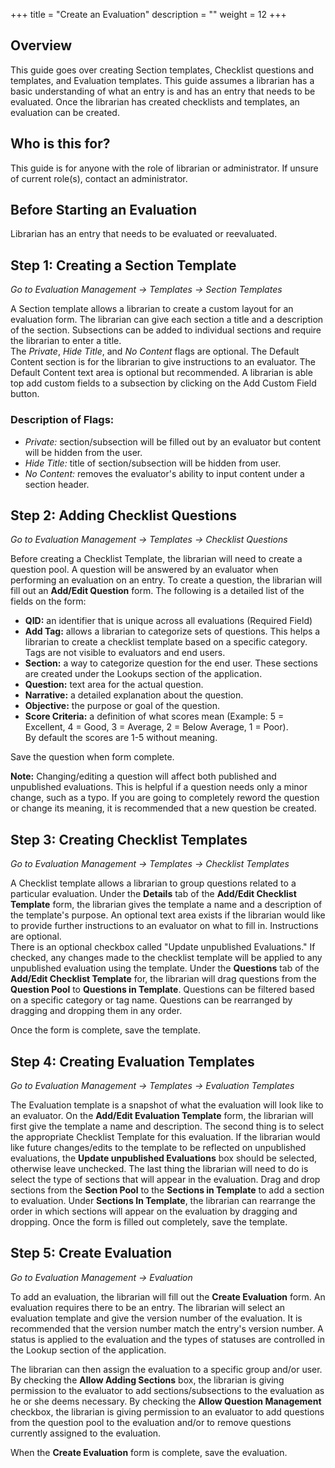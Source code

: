+++
title = "Create an Evaluation"
description = ""
weight = 12
+++

## Overview

This guide goes over creating Section templates, Checklist questions and templates, and Evaluation templates.  This guide assumes a librarian has a basic understanding of what an entry is and has an entry that needs to be evaluated.  Once the librarian has created checklists and templates, an evaluation can be created.

## Who is this for?

This guide is for anyone with the role of librarian or administrator.  If unsure of current role(s), contact an administrator.

## Before Starting an Evaluation

Librarian has an entry that needs to be evaluated or reevaluated.

## Step 1: Creating a Section Template

*Go to Evaluation Management &rarr; Templates &rarr; Section Templates*

A Section template allows a librarian to create a custom layout for an evaluation 
form.  The librarian can give each section a title and a description of the section.
Subsections can be added to individual sections and require the librarian to enter a title.  
The _Private_, _Hide Title_, and _No Content_ flags are optional.  The Default Content
section is for the librarian to give instructions to an evaluator.  The Default Content
text area is optional but recommended.  A librarian is able top add custom fields
to a subsection by clicking on the Add Custom Field button. 

### Description of Flags:

* *Private:* section/subsection will be filled out by an evaluator but content will be hidden from the user.
* *Hide Title:* title of section/subsection will be hidden from user.
* *No Content:* removes the evaluator's ability to input content under a section header.

## Step 2: Adding Checklist Questions

*Go to Evaluation Management &rarr; Templates &rarr; Checklist Questions*

Before creating a Checklist Template, the librarian will need to create a question pool.  A question
will be answered by an evaluator when performing an evaluation on an entry.
To create a question, the librarian will fill out an **Add/Edit Question** form.  The following
is a detailed list of the fields on the form:

* **QID:** an identifier that is unique across all evaluations (Required Field)
* **Add Tag:** allows a librarian to categorize sets of questions.  This helps a librarian to
create a checklist template based on a specific category.  Tags are not visible to
evaluators and end users.
* **Section:** a way to categorize question for the end user.  These sections are created under 
the Lookups section of the application.
* **Question:** text area for the actual question.
* **Narrative:** a detailed explanation about the question.
* **Objective:** the purpose or goal of the question.
* **Score Criteria:** a definition of what scores mean (Example: 5 = Excellent, 4 = Good, 3 = Average, 2 = Below Average, 1 = Poor).  
By default the scores are 1-5 without meaning.

Save the question when form complete.

**Note:** Changing/editing a question will affect both published and unpublished evaluations.
This is helpful if a question needs only a minor change, such as a typo.  If you are going to
completely reword the question or change its meaning, it is recommended that a new question
be created.

## Step 3: Creating Checklist Templates 

*Go to Evaluation Management &rarr; Templates &rarr; Checklist Templates*

A Checklist template allows a librarian to group questions related to a particular evaluation.
Under the **Details** tab of the **Add/Edit Checklist Template** form, the librarian gives the 
template a name and a description of the template's purpose.  An optional text area exists if 
the librarian would like to provide further instructions to an evaluator on what to fill in. Instructions are optional.  
There is an optional checkbox called "Update unpublished Evaluations."  If checked, any changes
made to the checklist template will be applied to any unpublished evaluation using the template.
Under the **Questions** tab of the **Add/Edit Checklist Template** for, the librarian will drag questions
from the **Question Pool** to **Questions in Template**.  Questions can be filtered based on a specific category or tag name.
Questions can be rearranged by dragging and dropping them in any order.

Once the form is complete, save the template.

## Step 4: Creating Evaluation Templates  

*Go to Evaluation Management &rarr; Templates &rarr; Evaluation Templates*

The Evaluation template is a snapshot of what the evaluation will look like to an evaluator.
On the **Add/Edit Evaluation Template** form, the librarian will first give the template a name and
description.  The second thing is to select the appropriate Checklist Template for this evaluation.  If
the librarian would like future changes/edits to the template to be reflected on unpublished evaluations, the **Update
unpublished Evaluations** box should be selected, otherwise leave unchecked.  The last thing the librarian will 
need to do is select the type of sections that will appear in the evaluation.  Drag and drop sections from the **Section Pool**
to the **Sections in Template** to add a section to evaluation.  Under **Sections In Template**, the librarian can rearrange the order
in which sections will appear on the evaluation by dragging and dropping.  Once the form is filled out completely, save the template.

## Step 5: Create Evaluation

*Go to Evaluation Management &rarr; Evaluation*

To add an evaluation, the librarian will fill out the **Create Evaluation** form.  An evaluation requires there to 
be an entry.  The librarian will select an evaluation template and give the version number of the evaluation.  It is 
recommended that the version number match the entry's version number.  A status is applied to the evaluation and the
types of statuses are controlled in the Lookup section of the application.

The librarian can then assign the evaluation to a specific group and/or user.  By checking the **Allow Adding Sections** box,
the librarian is giving permission to the evaluator to add sections/subsections to the evaluation as he or she deems necessary.
By checking the **Allow Question Management** checkbox, the librarian is giving permission to an evaluator to add questions
from the question pool to the evaluation and/or to remove questions currently assigned to the evaluation.

When the **Create Evaluation** form is complete, save the evaluation.

